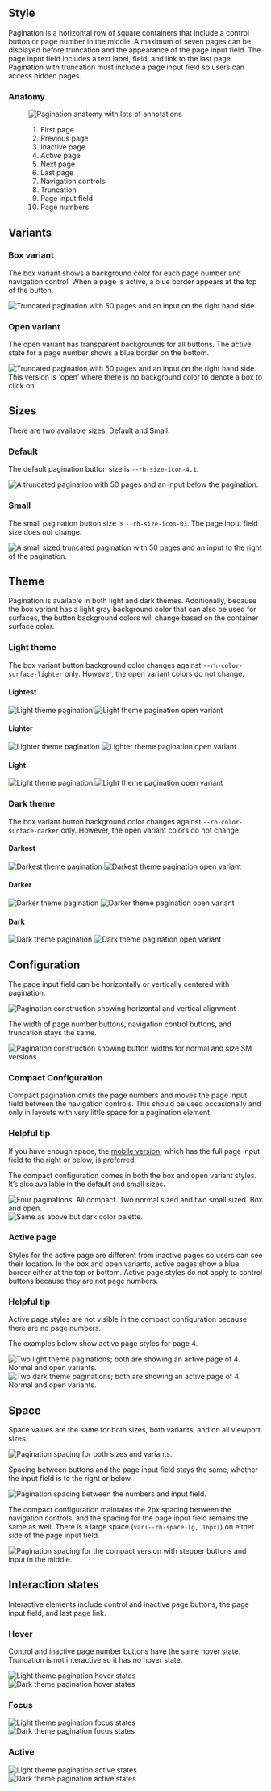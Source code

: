 ## Style

Pagination is a horizontal row of square containers that include a control button or page number in the middle. A maximum of seven pages can be displayed before truncation and the appearance of the page input field. The page input field includes a text label, field, and link to the last page. Pagination with truncation must include a page input field so users can access hidden pages.

### Anatomy

<figure>
  <uxdot-example width-adjustment="736px">
    <img src="{{ '../pagination-anatomy.svg' | url }}" alt="Pagination anatomy with lots of annotations">
  </uxdot-example>
  <figcaption>
    <ol>
      <li>First page</li>
      <li>Previous page</li>
      <li>Inactive page</li>
      <li>Active page</li>
      <li>Next page</li>
      <li>Last page</li>
      <li>Navigation controls</li>
      <li>Truncation</li>
      <li>Page input field</li>
      <li>Page numbers</li>
    </ol>
  </figcaption>
</figure>

## Variants

### Box variant

The box variant shows a background color for each page number and navigation control. When a page is active, a blue border appears at the top of the button.

<uxdot-example width-adjustment="736px">
  <img src="{{ '../pagination-style-box-variant.svg' | url }}" alt="Truncated pagination with 50 pages and an input on the right hand side.">
</uxdot-example>

### Open variant

The open variant has transparent backgrounds for all buttons. The active state for a page number shows a blue border on the bottom.

<uxdot-example width-adjustment="736px">
  <img src="{{ '../pagination-style-open-variant.svg' | url }}" alt="Truncated pagination with 50 pages and an input on the right hand side. This version is 'open' where there is no background color to denote a box to click on.">
</uxdot-example>

## Sizes

There are two available sizes: Default and Small.

### Default

The default pagination button size is `--rh-size-icon-4.1`.

<uxdot-example width-adjustment="548px">
  <img src="{{ '../pagination-style-size-default.svg' | url }}" alt="A truncated pagination with 50 pages and an input below the pagination.">
</uxdot-example>


### Small

The small pagination button size is `--rh-size-icon-03`. The page input field size does not change.

<uxdot-example width-adjustment="560px">
 <img src="{{ '../pagination-style-size-small.svg' | url }}" alt="A small sized truncated pagination with 50 pages and an input to the right of the pagination.">
</uxdot-example>

## Theme

Pagination is available in both light and dark themes. Additionally, because the box variant has a light gray background color that can also be used for surfaces, the button background colors will change based on the container surface color.

### Light theme

The box variant button background color changes against `--rh-color-surface-lighter` only. However, the open variant colors do not change.

#### Lightest

<div class="grid sm-two-columns">
  <uxdot-example width-adjustment="348px">
    <img src="{{ '../pagination-style-theme-lightest-box.svg' | url }}" alt="Light theme pagination">
  </uxdot-example>

  <uxdot-example width-adjustment="348px">
    <img src="{{ '../pagination-style-theme-lightest-open.svg' | url }}" alt="Light theme pagination open variant">
  </uxdot-example>
</div>

#### Lighter

<div class="grid sm-two-columns">
  <uxdot-example width-adjustment="554px" no-border variant="full">
    <img src="{{ '../pagination-style-theme-lighter-box.svg' | url }}" alt="Lighter theme pagination">
  </uxdot-example>

  <uxdot-example width-adjustment="554px" no-border variant="full">
    <img src="{{ '../pagination-style-theme-lighter-open.svg' | url }}" alt="Lighter theme pagination open variant">
  </uxdot-example>
</div>

#### Light

<div class="grid sm-two-columns">
  <uxdot-example width-adjustment="554px" no-border variant="full">
    <img src="{{ '../pagination-style-theme-light-box.svg' | url }}" alt="Light theme pagination">
  </uxdot-example>

  <uxdot-example width-adjustment="554px" no-border variant="full">
    <img src="{{ '../pagination-style-theme-light-open.svg' | url }}" alt="Light theme pagination open variant">
  </uxdot-example>
</div>

### Dark theme

The box variant button background color changes against `--rh-color-surface-darker` only. However, the open variant colors do not change.

#### Darkest

<div class="grid sm-two-columns">
  <uxdot-example width-adjustment="554px" no-border variant="full">
    <img src="{{ '../pagination-style-theme-darkest-box.svg' | url }}" alt="Darkest theme pagination">
  </uxdot-example>

  <uxdot-example width-adjustment="554px" no-border variant="full">
    <img src="{{ '../pagination-style-theme-darkest-open.svg' | url }}" alt="Darkest theme pagination open variant">
  </uxdot-example>
</div>

#### Darker

<div class="grid sm-two-columns">
  <uxdot-example width-adjustment="554px" no-border variant="full">
    <img src="{{ '../pagination-style-theme-darker-box.svg' | url }}" alt="Darker theme pagination">
  </uxdot-example>

  <uxdot-example width-adjustment="554px" no-border variant="full">
    <img src="{{ '../pagination-style-theme-darker-open.svg' | url }}" alt="Darker theme pagination open variant">
  </uxdot-example>
</div>

#### Dark

<div class="grid sm-two-columns">
  <uxdot-example width-adjustment="554px" no-border variant="full">
    <img src="{{ '../pagination-style-theme-dark-box.svg' | url }}" alt="Dark theme pagination">
  </uxdot-example>

  <uxdot-example width-adjustment="554px" no-border variant="full">
    <img src="{{ '../pagination-style-theme-dark-open.svg' | url }}" alt="Dark theme pagination open variant">
  </uxdot-example>
</div>

## Configuration

The page input field can be horizontally or vertically centered with pagination.

<uxdot-example width-adjustment="736px">
  <img src="{{ '../pagination-style-configuration-1.svg' | url }}" alt="Pagination construction showing horizontal and vertical alignment">
</uxdot-example>

The width of page number buttons, navigation control buttons, and truncation stays the same.

<uxdot-example width-adjustment="736px">
  <img src="{{ '../pagination-style-configuration-2.svg' | url }}" alt="Pagination construction showing button widths for normal and size SM versions.">
</uxdot-example>

### Compact Configuration

Compact pagination omits the page numbers and moves the page input field between the navigation controls. This should be used occasionally and only in layouts with very little space for a pagination element.

<rh-alert state="info">
  <h3 slot="header">Helpful tip</h3>
  <p>If you have enough space, the <a href="/elements/pagination/guidelines/#responsive-design">mobile version</a>, which has the full page input field to the right or below, is preferred.</p>
</rh-alert>

The compact configuration comes in both the box and open variant styles. It’s also available in the default and small sizes.

<uxdot-example width-adjustment="720px">
  <img src="{{ '../pagination-style-compact-light.svg' | url }}" alt="Four paginations. All compact. Two normal sized and two small sized. Box and open.">
</uxdot-example>

<uxdot-example no-border variant="full">
  <img src="{{ '../pagination-style-compact-dark.svg' | url }}" alt="Same as above but dark color palette.">
</uxdot-example>

### Active page

Styles for the active page are different from inactive pages so users can see their location. In the box and open variants, active pages show a blue border either at the top or bottom. Active page styles do not apply to control buttons because they are not page numbers.

<rh-alert state="info">
  <h3 slot="header">Helpful tip</h3>
  <p>Active page styles are not visible in the compact configuration because there are no page numbers.</p>
</rh-alert>

The examples below show active page styles for page 4.

<uxdot-example width-adjustment="548px">
  <img src="{{ '../pagination-active-page-theme-light.svg' | url }}" alt="Two light theme paginations; both are showing an active page of 4. Normal and open variants.">
</uxdot-example>

<uxdot-example no-border variant="full">
  <img src="{{ '../pagination-active-page-theme-dark.svg' | url }}" alt="Two dark theme paginations; both are showing an active page of 4. Normal and open variants.">
</uxdot-example>


## Space

Space values are the same for both sizes, both variants, and on all viewport sizes.

<uxdot-example width-adjustment="548px">
  <img src="{{ '../pagination-style-space-1.svg' | url }}" alt="Pagination spacing for both sizes and variants.">
</uxdot-example>

Spacing between buttons and the page input field stays the same, whether the input field is to the right or below.

<uxdot-example width-adjustment="736px">
  <img src="{{ '../pagination-style-space-2.svg' | url }}" alt="Pagination spacing between the numbers and input field.">
</uxdot-example>

The compact configuration maintains the 2px spacing between the navigation controls, and the spacing for the page input field remains the same as well. There is a large space (`var(--rh-space-lg, 16px)`) on either side of the page input field.

<uxdot-example width-adjustment="328px">
  <img src="{{ '../pagination-style-space-compact.svg' | url }}" alt="Pagination spacing for the compact version with stepper buttons and input in the middle.">
</uxdot-example>

## Interaction states

Interactive elements include control and inactive page buttons, the page input field, and last page link.

### Hover

Control and inactive page number buttons have the same hover state. Truncation is not interactive so it has no hover state.

<uxdot-example width-adjustment="736px">
  <img src="{{ '../pagination-style-int-states-hover-theme-light.svg' | url }}" alt="Light theme pagination hover states">
</uxdot-example>

<uxdot-example color-palette="darkest" width-adjustment="736px">
  <img src="{{ '../pagination-style-int-states-hover-theme-dark.svg' | url }}" alt="Dark theme pagination hover states">
</uxdot-example>

### Focus

<uxdot-example width-adjustment="736px">
  <img src="{{ '../pagination-style-int-states-focus-theme-light.svg' | url }}" alt="Light theme pagination focus states">
</uxdot-example>

<uxdot-example color-palette="darkest" width-adjustment="736px">
  <img src="{{ '../pagination-style-int-states-focus-theme-dark.svg' | url }}" alt="Dark theme pagination focus states">
</uxdot-example>

### Active

<uxdot-example width-adjustment="736px">
  <img src="{{ '../pagination-style-int-states-active-theme-light.svg' | url }}" alt="Light theme pagination active states">
</uxdot-example>

<uxdot-example color-palette="darkest" width-adjustment="736px">
  <img src="{{ '../pagination-style-int-states-active-theme-dark.svg' | url }}" alt="Dark theme pagination active states">
</uxdot-example>
